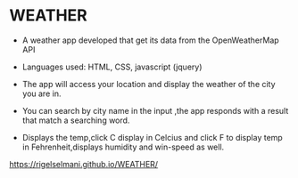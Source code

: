 # WEATHER

* A weather app developed that get its data from the OpenWeatherMap API

* Languages used: HTML, CSS, javascript (jquery)

* The app will access your location and display the weather of the city you are in.

* You can search by city name in the input ,the app responds with a result that match a searching word.

* Displays the temp,click C display in Celcius and click F to display temp in Fehrenheit,displays humidity and win-speed as well.



 https://rigelselmani.github.io/WEATHER/
